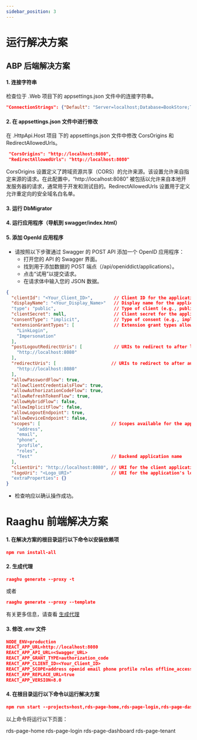 ```yaml
---
sidebar_position: 3
---
```

# 运行解决方案
## ABP 后端解决方案

#### 1. 连接字符串

检查位于 .Web 项目下的 appsettings.json 文件中的连接字符串。

````json
"ConnectionStrings": {"Default": "Server=localhost;Database=BookStore;Trusted_Connection=True"}
````

#### 2. 在 appsettings.json 文件中进行修改

在 .HttpApi.Host 项目 下的 appsettings.json 文件中修改 CorsOrigins 和 RedirectAllowedUrls。

````json
 "CorsOrigins": "http://localhost:8080",
 "RedirectAllowedUrls": "http://localhost:8080"
````

CorsOrigins 设置定义了跨域资源共享（CORS）的允许来源。该设置允许来自指定来源的请求。在此配置中，“http://localhost:8080” 被包括以允许来自本地开发服务器的请求，通常用于开发和测试目的。RedirectAllowedUrls 设置用于定义允许重定向的安全域名白名单。

#### 3. 运行 DbMigrator
#### 4. 运行应用程序（导航到 swagger/index.html）

#### 5. 添加 OpenId 应用程序
- 请按照以下步骤通过 Swagger 的 POST API 添加一个 OpenID 应用程序：
  - 打开您的 API 的 Swagger 界面。
  - 找到用于添加数据的 POST 端点（/api/openiddict/applications）。
  - 点击“试用”以提交请求。
  - 在请求体中输入您的 JSON 数据。

  
````json
{
  "clientId": "<Your_Client_ID>",        // Client ID for the application
  "displayName": "<Your_Display_Name>"   // Display name for the application
  "type": "public",                      // Type of client (e.g., public, confidential)
  "clientSecret": null,                  // Client secret for the application
  "consentType": "implicit",             // Type of consent (e.g., implicit, explicit,external, systematic)
  "extensionGrantTypes": [               // Extension grant types allowed
    "LinkLogin",
    "Impersonation"
  ],
  "postLogoutRedirectUris": [            // URIs to redirect to after logout
    "http://localhost:8080"
  ],
  "redirectUris": [                     // URIs to redirect to after authorization
    "http://localhost:8080"
  ],
  "allowPasswordFlow": true,
  "allowClientCredentialsFlow": true,
  "allowAuthorizationCodeFlow": true,
  "allowRefreshTokenFlow": true,
  "allowHybridFlow": false,
  "allowImplicitFlow": false,
  "allowLogoutEndpoint": true,
  "allowDeviceEndpoint": false,
  "scopes": [                           // Scopes available for the application
    "address",
    "email",
    "phone",
    "profile",
    "roles",
    "Test"                              // Backend application name
  ],
  "clientUri": "http://localhost:8080", // URI for the client application
  "logoUri": "<Logo_URI>"               // URI for the application's logo
  "extraProperties": {}
}
````

- 检查响应以确认操作成功。

# Raaghu 前端解决方案

#### 1. 在解决方案的根目录运行以下命令以安装依赖项
````json
npm run install-all
````

#### 2.  生成代理

```json
raaghu generate --proxy -t
``` 

或者
```json
raaghu generate --proxy --template
``` 
有关更多信息，请查看 [生成代理](../CLI/CLI-New-Command-Samples.md#generate)

#### 3. 修改 .env 文件

````json
NODE_ENV=production
REACT_APP_URL=http://localhost:8080
REACT_APP_API_URL=<Swagger_URL>
REACT_APP_GRANT_TYPE=authorization_code
REACT_APP_CLIENT_ID=<Your_Client_ID>
REACT_APP_SCOPE=address openid email phone profile roles offline_access <Backend_Application_Name>
REACT_APP_REPLACE_URL=true
REACT_APP_VERSION=8.0
````

#### 4. 在根目录运行以下命令以运行解决方案

````json
npm run start --projects=host,rds-page-home,rds-page-login,rds-page-dashboard,rds-page-tenant
````

以上命令将运行以下页面：

rds-page-home
rds-page-login
rds-page-dashboard
rds-page-tenant